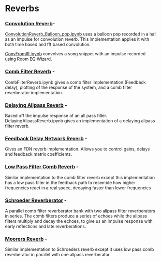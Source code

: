 # Reverbs

### [Convolution Reverb](./Convolution%20Reverb/)- 
[ConvolutionReverb_Balloon_pop.ipynb](./Convolution%20Reverb/ConvolutionReverb_Balloon_pop.ipynb) uses a balloon pop recorded in a hall as an impulse for convolution reverb. This implementation applies it with both time based and fft based convolution. 

[ConvFromIR.ipynb](./Convolution%20Reverb/ConvFromIR.ipynb) convolves a song snippet with an impulse recorded using Room EQ Wizard.

### [Comb Filter Reverb](./Simulated%20Reverbs/CombFilterReverb.ipynb) - 
CombFilterReverb.ipynb gives a comb filter implementation (Feedback delay), plotting of the response of the system, and a comb filter reverberator implementation.

### [Delaying Allpass Reverb](./Simulated%20Reverbs/DelayingAllpassReverb.ipynb) - 
Based off the impulse response of an all pass filter. 
    DelayingAllpassReverb.ipynb gives an implementation of a delaying allpass filter reverb.

### [Feedback Delay Network Reverb](./Simulated%20Reverbs/FDN_Reverb.ipynb) - 
Gives an FDN reverb implementation.
    Allows you to control gains, delays and feedback matrix coefficients.

### [Low Pass Filter Comb Reverb](./Simulated%20Reverbs/LPFCombReverberator.ipynb) - 
Similar implementation to the comb filter reverb except this implementation has a low pass
    filter in the feedback path to resemble how higher frequencies react in a real space, decaying
    faster than lower frequencies

### [Schroeder Reverberator](./Simulated%20Reverbs/SchroederReverb.ipynb) - 
A parallel comb filter reverberator bank with two allpass filter reverberators in series.
    The comb filters produce a series of echoes while the allpass filters multiply and decay the echoes,
    to give us an impulse response with early reflections and late reverberations.

### [Moorers Reverb](./Simulated%20Reverbs/MoorersReverb.ipynb) - 
Similar implementation to Schroeders reverb except it uses low pass comb reverberator in parallel 
    with one allpass reverberator
